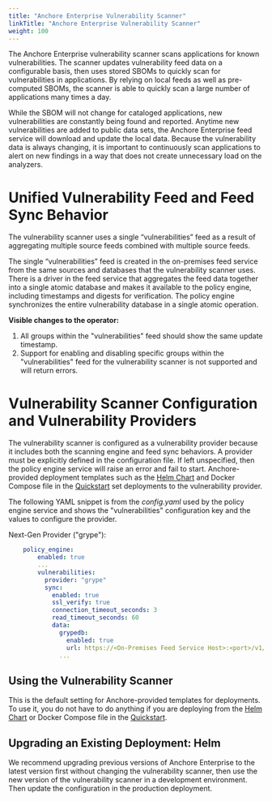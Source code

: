 ```yaml
---
title: "Anchore Enterprise Vulnerability Scanner"
linkTitle: "Anchore Enterprise Vulnerability Scanner"
weight: 100
---
```


The Anchore Enterprise vulnerability scanner scans applications for known vulnerabilities. The scanner updates vulnerability feed data on a configurable basis, then uses stored SBOMs to quickly scan for vulnerabilities in applications. By relying on local feeds as well as pre-computed SBOMs, the scanner is able to quickly scan a large number of applications many times a day.

While the SBOM will not change for cataloged applications, new vulnerabilities are constantly being found and reported. Anytime new vulnerabilities are added to public data sets, the Anchore Enterprise feed service will download and update the local data. Because the vulnerability data is always changing, it is important to continuously scan applications to alert on new findings in a way that does not create unnecessary load on the analyzers.


# Unified Vulnerability Feed and Feed Sync Behavior

The vulnerability scanner uses a single “vulnerabilities” feed as a result of aggregating multiple source feeds combined with multiple source feeds. 

The single “vulnerabilities” feed is created in the on-premises feed service from the same sources and databases that the vulnerability scanner uses. There is a driver in the feed service that aggregates the feed data together into a single atomic database and makes it available to the policy engine, including timestamps and digests for verification. The policy engine synchronizes the entire vulnerability database in a single atomic operation.


**Visible changes to the operator:**

1. All groups within the "vulnerabilities" feed should show the same update timestamp.
2. Support for enabling and disabling specific groups within the "vulnerabilities" feed for the vulnerability scanner is not supported and will return errors.

# Vulnerability Scanner Configuration and Vulnerability Providers

The vulnerability scanner is configured as a vulnerability provider because it includes both the scanning engine and feed sync behaviors. 
A provider must be explicitly defined in the configuration file. If left unspecified, then the policy engine service will 
raise an error and fail to start. Anchore-provided deployment templates such as the [Helm Chart](https://github.com/anchore/anchore-charts/stable/anchore-engine) 
and Docker Compose file in the [Quickstart](https://docs.anchore.com/current/docs/quickstart/) set deployments to the vulnerability provider.

The following YAML snippet is from the _config.yaml_ used by the policy engine service and shows the "vulnerabilities" configuration
key and the values to configure the provider.

Next-Gen Provider ("grype"):
```yaml
    policy_engine:
        enabled: true
        ...
        vulnerabilities:
          provider: "grype"
          sync:
            enabled: true
            ssl_verify: true
            connection_timeout_seconds: 3
            read_timeout_seconds: 60
            data:
              grypedb:
                enabled: true
                url: https://<On-Premises Feed Service Host>:<port>/v1/databases/grype # This is typically set up for you in deployment templates
              ...
```

## Using the Vulnerability Scanner

This is the default setting for Anchore-provided templates for deployments. To use it, you do not have to do
anything if you are deploying from the [Helm Chart](https://github.com/anchore/anchore-charts/stable/anchore-engine)
or Docker Compose file in the [Quickstart](https://docs.anchore.com/current/docs/quickstart/).


## Upgrading an Existing Deployment: Helm

We recommend upgrading previous versions of Anchore Enterprise to the latest version first without changing the vulnerability scanner, then use the new version of the vulnerability scanner in a development environment. Then update the configuration in the production deployment.